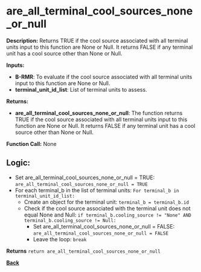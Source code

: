 # are_all_terminal_cool_sources_none_or_null   

**Description:** Returns TRUE if the cool source associated with all terminal units input to this function are None or Null. It returns FALSE if any terminal unit has a cool source other than None or Null.   

**Inputs:**  
- **B-RMR**: To evaluate if the cool source associated with all terminal units input to this function are None or Null.   
- **terminal_unit_id_list**: List of terminal units to assess.   

**Returns:**  
- **are_all_terminal_cool_sources_none_or_null**: The function returns TRUE if the cool source associated with all terminal units input to this function are None or Null. It returns FALSE if any terminal unit has a cool source other than None or Null.  
 
**Function Call:**  None    

## Logic: 
- Set are_all_terminal_cool_sources_none_or_null = TRUE: `are_all_terminal_cool_sources_none_or_null = TRUE`  
- For each terminal_b in the list of terminal units: `For terminal_b in terminal_unit_id_list:`  
    - Create an object for the terminal unit: `terminal_b = terminal_b.id`  
    - Check if the cool source associated with the terminal unit does not equal None and Null: `if terminal_b.cooling_source != "None" AND terminal_b.cooling_source != Null:`  
        - Set are_all_terminal_cool_sources_none_or_null = FALSE: `are_all_terminal_cool_sources_none_or_null = FALSE`
        - Leave the loop: `break`  

**Returns** `return are_all_terminal_cool_sources_none_or_null`  

**[Back](../_toc.md)**
